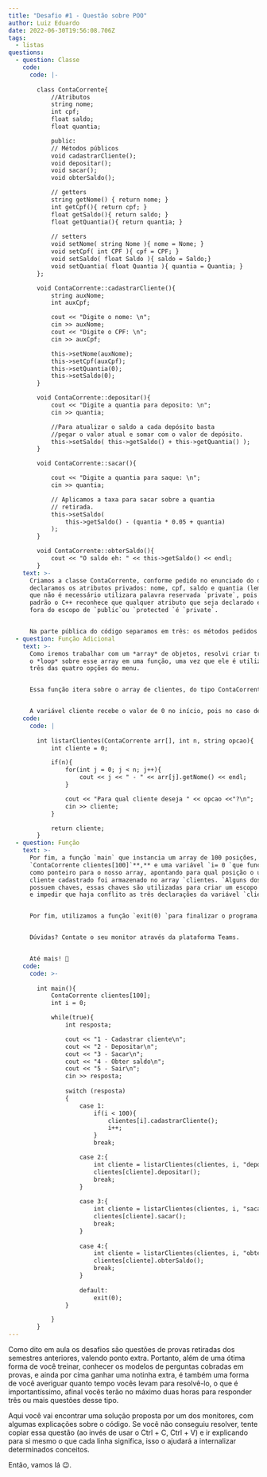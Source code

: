 ```yaml
---
title: "Desafio #1 - Questão sobre POO"
author: Luiz Eduardo
date: 2022-06-30T19:56:08.706Z
tags:
  - listas
questions:
  - question: Classe
    code:
      code: |-
        
        class ContaCorrente{
            //Atributos
            string nome;
            int cpf;
            float saldo;
            float quantia;

            public:
            // Métodos públicos
            void cadastrarCliente();
            void depositar();
            void sacar();
            void obterSaldo(); 

            // getters
            string getNome() { return nome; }
            int getCpf(){ return cpf; }
            float getSaldo(){ return saldo; }
            float getQuantia(){ return quantia; }
            
            // setters
            void setNome( string Nome ){ nome = Nome; }
            void setCpf( int CPF ){ cpf = CPF; }
            void setSaldo( float Saldo ){ saldo = Saldo;} 
            void setQuantia( float Quantia ){ quantia = Quantia; }
        };

        void ContaCorrente::cadastrarCliente(){
            string auxNome;
            int auxCpf;

            cout << "Digite o nome: \n";
            cin >> auxNome;
            cout << "Digite o CPF: \n";
            cin >> auxCpf;

            this->setNome(auxNome);
            this->setCpf(auxCpf);
            this->setQuantia(0);
            this->setSaldo(0);
        }

        void ContaCorrente::depositar(){
            cout << "Digite a quantia para deposito: \n";
            cin >> quantia;

            //Para atualizar o saldo a cada depósito basta
            //pegar o valor atual e somar com o valor de depósito.
            this->setSaldo( this->getSaldo() + this->getQuantia() );
        }

        void ContaCorrente::sacar(){

            cout << "Digite a quantia para saque: \n";
            cin >> quantia;

            // Aplicamos a taxa para sacar sobre a quantia 
            // retirada.
            this->setSaldo(
                this->getSaldo() - (quantia * 0.05 + quantia)
            );
        }

        void ContaCorrente::obterSaldo(){
            cout << "O saldo eh: " << this->getSaldo() << endl;
        }
    text: >-
      Criamos a classe ContaCorrente, conforme pedido no enunciado do desafio e
      declaramos os atributos privados: nome, cpf, saldo e quantia (lembre-se
      que não é necessário utilizara palavra reservada `private`, pois por
      padrão o C++ reconhece que qualquer atributo que seja declarado estando
      fora do escopo de `public`ou `protected `é `private`.


      Na parte pública do código separamos em três: os métodos pedidos pela questão, os *getters* e os *setters* dos atributos privados. Os métodos requisitados foram implementados fora do esqueleto da classe, isso é: fora do bloco da ContaCorrente, tal escolha foi feita para poder trabalhar mais livremente o código, deixar a estrutura da classe mais limpa e legível, e mostra-los uma forma diferente de declarar e inicializar métodos de classes. Os outros dois, *getters* e *setters* , foram implementados de acordo com o padrão.
  - question: Função Adicional
    text: >-
      Como iremos trabalhar com um *array* de objetos, resolvi criar transformar
      o *loop* sobre esse array em uma função, uma vez que ele é utilizado em
      três das quatro opções do menu. 


      Essa função itera sobre o array de clientes, do tipo ContaCorrente, se houver mais de um cliente cadastrado, por isso a condicional no código. Na computação o valor de 0 é equivalente a **false,** e qualquer número **maior que 0** é equivalente a **true.** Portanto se o tamanho do array for de um só elemento (um indíce só) o código dentro da condicional não será executado, caso o array possua mais de um elemento, o código será executado.


      A variável cliente recebe o valor de 0 no início, pois no caso de o tamanho do array for de um só elemento retornaremos o índice do primeiro elemento, ou seja, 0.
    code:
      code: |
        
        int listarClientes(ContaCorrente arr[], int n, string opcao){
            int cliente = 0;

            if(n){
                for(int j = 0; j < n; j++){
                    cout << j << " - " << arr[j].getNome() << endl;
                }

                cout << "Para qual cliente deseja " << opcao <<"?\n";
                cin >> cliente;
            }

            return cliente;
        }
  - question: Função
    text: >-
      Por fim, a função `main` que instancia um array de 100 posições,
      `ContaCorrente clientes[100]`**,** e uma variável `i= 0 `que funcionará
      como ponteiro para o nosso array, apontando para qual posição o último
      cliente cadastrado foi armazenado no array `clientes. `Alguns dos `cases`
      possuem chaves, essas chaves são utilizadas para criar um escopo no código
      e impedir que haja conflito as três declarações da variável `cliente`. 


      Por fim, utilizamos a função `exit(0) `para finalizar o programa.


      Dúvidas? Contate o seu monitor através da plataforma Teams.


      Até mais! 👋
    code:
      code: >-
        
        int main(){
            ContaCorrente clientes[100];
            int i = 0; 

            while(true){
                int resposta;

                cout << "1 - Cadastrar cliente\n";
                cout << "2 - Depositar\n";
                cout << "3 - Sacar\n";
                cout << "4 - Obter saldo\n";
                cout << "5 - Sair\n";
                cin >> resposta;
                
                switch (resposta)
                {
                    case 1:
                        if(i < 100){
                            clientes[i].cadastrarCliente();
                            i++;
                        }
                        break;

                    case 2:{
                        int cliente = listarClientes(clientes, i, "depositar");
                        clientes[cliente].depositar();
                        break;
                    }
                        
                    case 3:{
                        int cliente = listarClientes(clientes, i, "sacar");
                        clientes[cliente].sacar();
                        break;
                    }
                    
                    case 4:{
                        int cliente = listarClientes(clientes, i, "obter o saldo");
                        clientes[cliente].obterSaldo();
                        break;
                    } 
                    
                    default:
                        exit(0);
                }

            }
        }
---
```

Como dito em aula os desafios são questões de provas retiradas dos semestres anteriores, valendo ponto extra. Portanto, além de uma ótima forma de você treinar, conhecer os modelos de perguntas cobradas em provas, e ainda por cima ganhar uma notinha extra, é também uma forma de você averiguar quanto tempo vocês levam para resolvê-lo, o que é importantíssimo, afinal vocês terão no máximo duas horas para responder três ou mais questões desse tipo.

Aqui você vai encontrar uma solução proposta por um dos monitores, com algumas explicações sobre o código. Se você não conseguiu resolver, tente copiar essa questão (ao invés de usar o Ctrl + C, Ctrl + V) e ir explicando para si mesmo o que cada linha significa, isso o ajudará a internalizar determinados conceitos.

Então, vamos lá 😉.